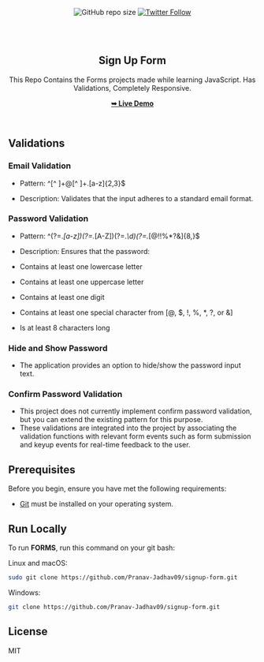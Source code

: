 <div align="center">

![GitHub repo size](https://img.shields.io/github/repo-size/Pranav-Jadhav09/signup-forms)
[![Twitter Follow](https://img.shields.io/twitter/follow/Pranav_Jadhav09?style=social)](https://twitter.com/Pranav_Jadhav09)

<br />
<br />

<h2 align="center">Sign Up Form</h2>
This Repo Contains the Forms projects made while learning JavaScript. Has Validations, Completely Responsive.

<a href="https://sign-up-form-n7iv.onrender.com/"><strong>➥ Live Demo</strong></a>

</div>

<br />

## Validations 

### Email Validation
- Pattern: ^[^ ]+@[^ ]+\.[a-z]{2,3}$

- Description: Validates that the input adheres to a standard email format.

### Password Validation

- Pattern: ^(?=.*[a-z])(?=.*[A-Z])(?=.*\d)(?=.*[@$!%*?&])[A-Za-z\d@$!%*?&]{8,}$

- Description: Ensures that the password:
- Contains at least one lowercase letter
- Contains at least one uppercase letter
- Contains at least one digit
- Contains at least one special character from [@, $, !, %, *, ?, or &]
- Is at least 8 characters long

### Hide and Show Password
- The application provides an option to hide/show the password input text.

### Confirm Password Validation
- This project does not currently implement confirm password validation, but you can extend the existing pattern for this purpose.
- These validations are integrated into the project by associating the validation functions with relevant form events such as form submission and keyup events for real-time feedback to the user.


## Prerequisites

Before you begin, ensure you have met the following requirements:

- [Git](https://git-scm.com/downloads "Download Git") must be installed on your operating system.

## Run Locally

To run **FORMS**, run this command on your git bash:

Linux and macOS:

```bash
sudo git clone https://github.com/Pranav-Jadhav09/signup-form.git
```

Windows:

```bash
git clone https://github.com/Pranav-Jadhav09/signup-form.git
```

## License

MIT
